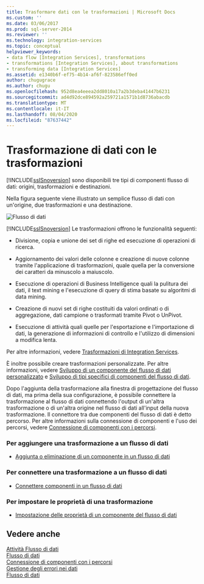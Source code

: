 ```yaml
---
title: Trasformare dati con le trasformazioni | Microsoft Docs
ms.custom: ''
ms.date: 03/06/2017
ms.prod: sql-server-2014
ms.reviewer: ''
ms.technology: integration-services
ms.topic: conceptual
helpviewer_keywords:
- data flow [Integration Services], transformations
- transformations [Integration Services], about transformations
- transforming data [Integration Services]
ms.assetid: e1340b6f-ef75-4b14-af6f-823586eff0ed
author: chugugrace
ms.author: chugu
ms.openlocfilehash: 952d8ea4eeea2dd8010a17a2b3deba41447b6231
ms.sourcegitcommit: ad4d92dce894592a259721a1571b1d8736abacdb
ms.translationtype: MT
ms.contentlocale: it-IT
ms.lasthandoff: 08/04/2020
ms.locfileid: "87637442"
---
```

# <a name="transform-data-with-transformations"></a>Trasformazione di dati con le trasformazioni
  [!INCLUDE[ssISnoversion](../../../includes/ssisnoversion-md.md)] sono disponibili tre tipi di componenti flusso di dati: origini, trasformazioni e destinazioni.  
  
 Nella figura seguente viene illustrato un semplice flusso di dati con un'origine, due trasformazioni e una destinazione.  
  
 ![Flusso di dati](../../media/mw-dts-08.gif "Flusso di dati")  
  
 [!INCLUDE[ssISnoversion](../../../includes/ssisnoversion-md.md)] Le trasformazioni offrono le funzionalità seguenti:  
  
-   Divisione, copia e unione dei set di righe ed esecuzione di operazioni di ricerca.  
  
-   Aggiornamento dei valori delle colonne e creazione di nuove colonne tramite l'applicazione di trasformazioni, quale quella per la conversione dei caratteri da minuscolo a maiuscolo.  
  
-   Esecuzione di operazioni di Business Intelligence quali la pulitura dei dati, il text mining e l'esecuzione di query di stima basate su algoritmi di data mining.  
  
-   Creazione di nuovi set di righe costituiti da valori ordinati o di aggregazione, dati campione o trasformati tramite Pivot o UnPivot.  
  
-   Esecuzione di attività quali quelle per l'esportazione e l'importazione di dati, la generazione di informazioni di controllo e l'utilizzo di dimensioni a modifica lenta.  
  
 Per altre informazioni, vedere [Trasformazioni di Integration Services](integration-services-transformations.md).  
  
 È inoltre possibile creare trasformazioni personalizzate. Per altre informazioni, vedere [Sviluppo di un componente del flusso di dati personalizzato](../../extending-packages-custom-objects/data-flow/developing-a-custom-data-flow-component.md) e [Sviluppo di tipi specifici di componenti del flusso di dati](../../extending-packages-custom-objects-data-flow-types/developing-specific-types-of-data-flow-components.md).  
  
 Dopo l'aggiunta della trasformazione alla finestra di progettazione del flusso di dati, ma prima della sua configurazione, è possibile connettere la trasformazione al flusso di dati connettendo l'output di un'altra trasformazione o di un'altra origine nel flusso di dati all'input della nuova trasformazione. Il connettore tra due componenti del flusso di dati è detto percorso. Per altre informazioni sulla connessione di componenti e l'uso dei percorsi, vedere [Connessione di componenti con i percorsi](../../connect-components-with-paths.md).  
  
### <a name="to-add-a-transformation-to-a-data-flow"></a>Per aggiungere una trasformazione a un flusso di dati  
  
-   [Aggiunta o eliminazione di un componente in un flusso di dati](../add-or-delete-a-component-in-a-data-flow.md)  
  
### <a name="to-connect-a-transformation-to-a-data-flow"></a>Per connettere una trasformazione a un flusso di dati  
  
-   [Connettere componenti in un flusso di dati](../connect-components-in-a-data-flow.md)  
  
### <a name="to-set-the-properties-of-a-transformation"></a>Per impostare le proprietà di una trasformazione  
  
-   [Impostazione delle proprietà di un componente del flusso di dati](../set-the-properties-of-a-data-flow-component.md)  
  
## <a name="see-also"></a>Vedere anche  
 [Attività Flusso di dati](../../control-flow/data-flow-task.md)   
 [Flusso di dati](../data-flow.md)   
 [Connessione di componenti con i percorsi](../../connect-components-with-paths.md)   
 [Gestione degli errori nei dati](../error-handling-in-data.md)   
 [Flusso di dati](../data-flow.md)  
  
  
